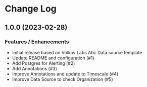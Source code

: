 # Change Log

## 1.0.0 (2023-02-28)

### Features / Enhancements

- Initial release based on Volkov Labs Abc Data source template
- Update README and configuration (#1)
- Add Postgres for Alerting (#2)
- Add Annotations (#3)
- Improve Annotations and update to Timescale (#4)
- Improve Data Source to check Organization (#5)